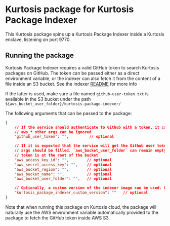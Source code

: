 Kurtosis package for Kurtosis Package Indexer
=============================================

This Kurtosis package spins up a Kurtosis Package Indexer inside a Kurtosis enclave, listening on port 9770.

Running the package
-------------------

Kurtosis Package Indexer requires a valid GitHub token to search Kurtosis packages on GitHub.
The token can be passed either as a direct environment variable, or the indexer can also fetch
it from the content of a file inside an S3 bucket. See the indexer [README](../README.md) for more info 

If the latter is used, make sure a file named `github-user-token.txt` is available in the S3 bucket
under the path `${aws_bucket_user_folder}/kurtosis-package-indexer/`

The following arguments that can be passed to the package:
```json
{
    // If the service should authenticate to Github with a token, it can be passed here and the
    // aws_* other args can be ignored
    "github_user_token": "",         // optional

    // If it is expected that the service will get the Github user token from an S3 bucket, those
    // args should be filled. `aws_bucket_user_folder` can remain empty is the file containing the
    // token is at the root of the bucket
    "aws_access_key_id": "",        // optional
    "aws_secret_access_key": "",    // optional
    "aws_bucket_region": "",        // optional
    "aws_bucket_name": "",          // optional
    "aws_bucket_user_folder": "",   // optional

    // Optionally, a custom version of the indexer image can be used. Useful to run a dev version, like on CI
    "kurtosis_package_indexer_custom_version": ""   // optional
}
```

Note that when running this package on Kurtosis cloud, the package will naturally use the AWS environment variable
automatically provided to the package to fetch the GitHub token inside AWS S3.
